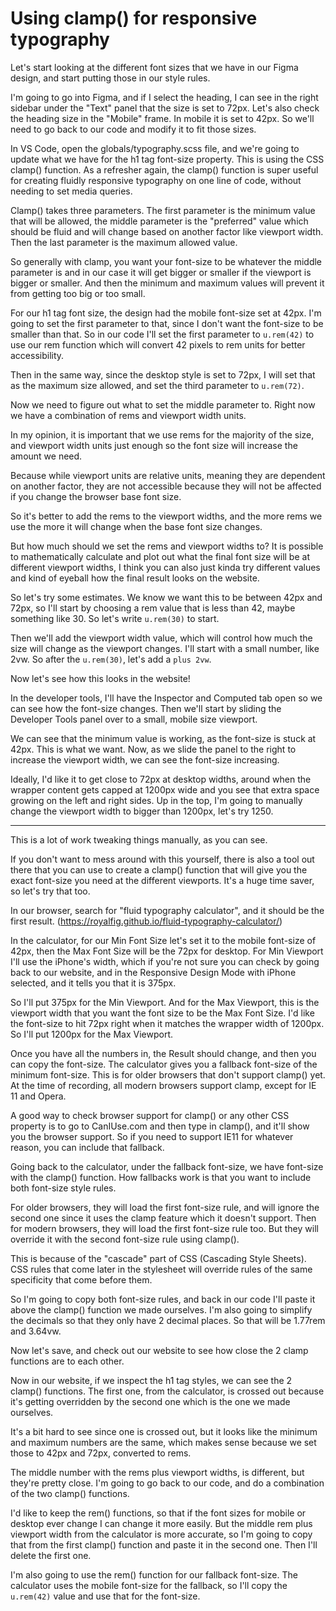 # Using clamp() for responsive typography

Let's start looking at the different font sizes that we have in our Figma design, and start putting those in our style rules.

I'm going to go into Figma, and if I select the heading, I can see in the right sidebar under the "Text" panel that the size is set to 72px. Let's also check the heading size in the "Mobile" frame. In mobile it is set to 42px. So we'll need to go back to our code and modify it to fit those sizes.

In VS Code, open the globals/typography.scss file, and we're going to update what we have for the h1 tag font-size property. This is using the CSS clamp() function. As a refresher again, the clamp() function is super useful for creating fluidly responsive typography on one line of code, without needing to set media queries.

Clamp() takes three parameters. The first parameter is the minimum value that will be allowed, the middle parameter is the "preferred" value which should be fluid and will change based on another factor like viewport width. Then the last parameter is the maximum allowed value.

So generally with clamp, you want your font-size to be whatever the middle parameter is and in our case it will get bigger or smaller if the viewport is bigger or smaller. And then the minimum and maximum values will prevent it from getting too big or too small.

For our h1 tag font size, the design had the mobile font-size set at 42px. I'm going to set the first parameter to that, since I don't want the font-size to be smaller than that. So in our code I'll set the first parameter to `u.rem(42)` to use our rem function which will convert 42 pixels to rem units for better accessibility.

Then in the same way, since the desktop style is set to 72px, I will set that as the maximum size allowed, and set the third parameter to `u.rem(72)`.

Now we need to figure out what to set the middle parameter to. Right now we have a combination of rems and viewport width units.

In my opinion, it is important that we use rems for the majority of the size, and viewport width units just enough so the font size will increase the amount we need.

Because while viewport units are relative units, meaning they are dependent on another factor, they are not accessible because they will not be affected if you change the browser base font size.

So it's better to add the rems to the viewport widths, and the more rems we use the more it will change when the base font size changes.

But how much should we set the rems and viewport widths to? It is possible to mathematically calculate and plot out what the final font size will be at different viewport widths, I think you can also just kinda try different values and kind of eyeball how the final result looks on the website.

So let's try some estimates. We know we want this to be between 42px and 72px, so I'll start by choosing a rem value that is less than 42, maybe something like 30. So let's write `u.rem(30)` to start.

Then we'll add the viewport width value, which will control how much the size will change as the viewport changes. I'll start with a small number, like 2vw. So after the `u.rem(30)`, let's add a `plus 2vw`.

Now let's see how this looks in the website!

In the developer tools, I'll have the Inspector and Computed tab open so we can see how the font-size changes. Then we'll start by sliding the Developer Tools panel over to a small, mobile size viewport.

We can see that the minimum value is working, as the font-size is stuck at 42px. This is what we want. Now, as we slide the panel to the right to increase the viewport width, we can see the font-size increasing.

Ideally, I'd like it to get close to 72px at desktop widths, around when the wrapper content gets capped at 1200px wide and you see that extra space growing on the left and right sides. Up in the top, I'm going to manually change the viewport width to bigger than 1200px, let's try 1250.

---

This is a lot of work tweaking things manually, as you can see.

If you don't want to mess around with this yourself, there is also a tool out there that you can use to create a clamp() function that will give you the exact font-size you need at the different viewports. It's a huge time saver, so let's try that too.

In our browser, search for "fluid typography calculator", and it should be the first result. (https://royalfig.github.io/fluid-typography-calculator/)

In the calculator, for our Min Font Size let's set it to the mobile font-size of 42px, then the Max Font Size will be the 72px for desktop. For Min Viewport I'll use the iPhone's width, which if you're not sure you can check by going back to our website, and in the Responsive Design Mode with iPhone selected, and it tells you that it is 375px.

So I'll put 375px for the Min Viewport. And for the Max Viewport, this is the viewport width that you want the font size to be the Max Font Size. I'd like the font-size to hit 72px right when it matches the wrapper width of 1200px. So I'll put 1200px for the Max Viewport.

Once you have all the numbers in, the Result should change, and then you can copy the font-size. The calculator gives you a fallback font-size of the minimum font-size. This is for older browsers that don't support clamp() yet. At the time of recording, all modern browsers support clamp, except for IE 11 and Opera.

A good way to check browser support for clamp() or any other CSS property is to go to CanIUse.com and then type in clamp(), and it'll show you the browser support. So if you need to support IE11 for whatever reason, you can include that fallback.

Going back to the calculator, under the fallback font-size, we have font-size with the clamp() function. How fallbacks work is that you want to include both font-size style rules.

For older browsers, they will load the first font-size rule, and will ignore the second one since it uses the clamp feature which it doesn't support. Then for modern browsers, they will load the first font-size rule too. But they will override it with the second font-size rule using clamp().

This is because of the "cascade" part of CSS (Cascading Style Sheets). CSS rules that come later in the stylesheet will override rules of the same specificity that come before them.

So I'm going to copy both font-size rules, and back in our code I'll paste it above the clamp() function we made ourselves. I'm also going to simplify the decimals so that they only have 2 decimal places. So that will be 1.77rem and 3.64vw.

Now let's save, and check out our website to see how close the 2 clamp functions are to each other.

Now in our website, if we inspect the h1 tag styles, we can see the 2 clamp() functions. The first one, from the calculator, is crossed out because it's getting overridden by the second one which is the one we made ourselves.

It's a bit hard to see since one is crossed out, but it looks like the minimum and maximum numbers are the same, which makes sense because we set those to 42px and 72px, converted to rems.

The middle number with the rems plus viewport widths, is different, but they're pretty close. I'm going to go back to our code, and do a combination of the two clamp() functions.

I'd like to keep the rem() functions, so that if the font sizes for mobile or desktop ever change I can change it more easily. But the middle rem plus viewport width from the calculator is more accurate, so I'm going to copy that from the first clamp() function and paste it in the second one. Then I'll delete the first one.

I'm also going to use the rem() function for our fallback font-size. The calculator uses the mobile font-size for the fallback, so I'll copy the `u.rem(42)` value and use that for the font-size.
